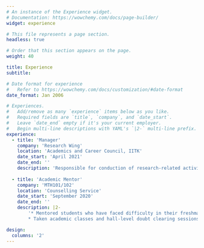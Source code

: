 ```yaml
---
# An instance of the Experience widget.
# Documentation: https://wowchemy.com/docs/page-builder/
widget: experience

# This file represents a page section.
headless: true

# Order that this section appears on the page.
weight: 40

title: Experience
subtitle:

# Date format for experience
#   Refer to https://wowchemy.com/docs/customization/#date-format
date_format: Jan 2006

# Experiences.
#   Add/remove as many `experience` items below as you like.
#   Required fields are `title`, `company`, and `date_start`.
#   Leave `date_end` empty if it's your current employer.
#   Begin multi-line descriptions with YAML's `|2-` multi-line prefix.
experience:
  - title: 'Manager'
    company: 'Research Wing'
    location: 'Academics and Career Council, IITK'
    date_start: 'April 2021'
    date_end: ''
    description: 'Responsible for conduction of research-related activities to promote research interests in the student community'
        
  - title: 'Academic Mentor'
    company: 'MTH101/102'
    location: 'Counselling Service'
    date_start: 'September 2020'
    date_end: ''
    description: |2-
        '* Mentored students who have faced difficulty in their freshman year mathematics courses
        * Taken academic classes and hall-level doubt clearing sessions for first years'

design:
  columns: '2'
---
```

